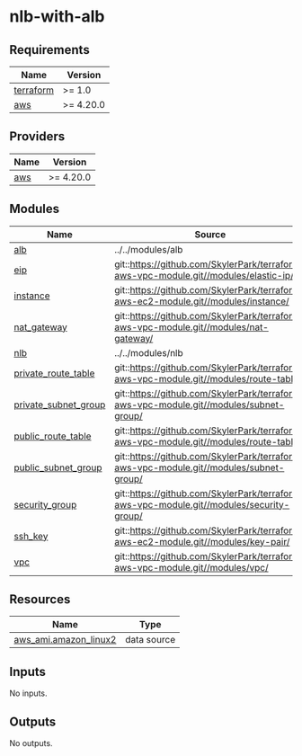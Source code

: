 # nlb-with-alb

<!-- BEGINNING OF PRE-COMMIT-TERRAFORM DOCS HOOK -->
## Requirements

| Name | Version |
|------|---------|
| <a name="requirement_terraform"></a> [terraform](#requirement\_terraform) | >= 1.0 |
| <a name="requirement_aws"></a> [aws](#requirement\_aws) | >= 4.20.0 |

## Providers

| Name | Version |
|------|---------|
| <a name="provider_aws"></a> [aws](#provider\_aws) | >= 4.20.0 |

## Modules

| Name | Source | Version |
|------|--------|---------|
| <a name="module_alb"></a> [alb](#module\_alb) | ../../modules/alb | n/a |
| <a name="module_eip"></a> [eip](#module\_eip) | git::https://github.com/SkylerPark/terraform-aws-vpc-module.git//modules/elastic-ip/ | tags/1.1.0 |
| <a name="module_instance"></a> [instance](#module\_instance) | git::https://github.com/SkylerPark/terraform-aws-ec2-module.git//modules/instance/ | tags/1.1.2 |
| <a name="module_nat_gateway"></a> [nat\_gateway](#module\_nat\_gateway) | git::https://github.com/SkylerPark/terraform-aws-vpc-module.git//modules/nat-gateway/ | tags/1.1.0 |
| <a name="module_nlb"></a> [nlb](#module\_nlb) | ../../modules/nlb | n/a |
| <a name="module_private_route_table"></a> [private\_route\_table](#module\_private\_route\_table) | git::https://github.com/SkylerPark/terraform-aws-vpc-module.git//modules/route-table/ | tags/1.1.0 |
| <a name="module_private_subnet_group"></a> [private\_subnet\_group](#module\_private\_subnet\_group) | git::https://github.com/SkylerPark/terraform-aws-vpc-module.git//modules/subnet-group/ | tags/1.1.0 |
| <a name="module_public_route_table"></a> [public\_route\_table](#module\_public\_route\_table) | git::https://github.com/SkylerPark/terraform-aws-vpc-module.git//modules/route-table/ | tags/1.1.0 |
| <a name="module_public_subnet_group"></a> [public\_subnet\_group](#module\_public\_subnet\_group) | git::https://github.com/SkylerPark/terraform-aws-vpc-module.git//modules/subnet-group/ | tags/1.1.0 |
| <a name="module_security_group"></a> [security\_group](#module\_security\_group) | git::https://github.com/SkylerPark/terraform-aws-vpc-module.git//modules/security-group/ | tags/1.1.0 |
| <a name="module_ssh_key"></a> [ssh\_key](#module\_ssh\_key) | git::https://github.com/SkylerPark/terraform-aws-ec2-module.git//modules/key-pair/ | tags/1.1.2 |
| <a name="module_vpc"></a> [vpc](#module\_vpc) | git::https://github.com/SkylerPark/terraform-aws-vpc-module.git//modules/vpc/ | tags/1.1.0 |

## Resources

| Name | Type |
|------|------|
| [aws_ami.amazon_linux2](https://registry.terraform.io/providers/hashicorp/aws/latest/docs/data-sources/ami) | data source |

## Inputs

No inputs.

## Outputs

No outputs.
<!-- END OF PRE-COMMIT-TERRAFORM DOCS HOOK -->
